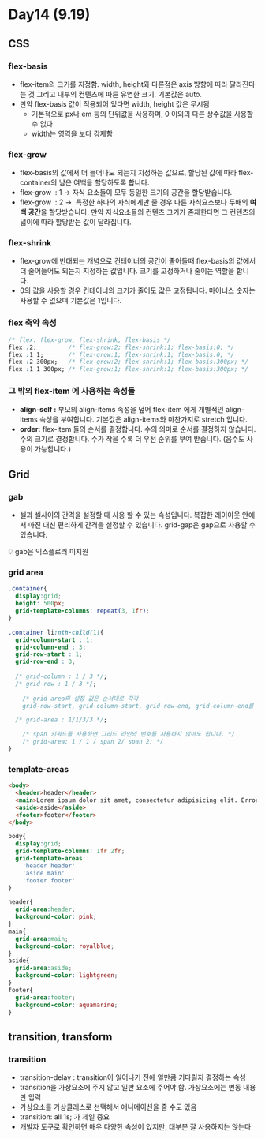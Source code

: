 # Day14 (9.19)

## CSS

### flex-basis

- flex-item의 크기를 지정함. width, height와 다른점은 axis 방향에 따라 달라진다는 것 그리고 내부의 컨텐츠에 따른 유연한 크기. 기본값은 auto.
- 만약 flex-basis 값이 적용되어 있다면 width, height 값은 무시됨
    - 기본적으로 px나 em 등의 단위값을 사용하며, 0 이외의 다른 상수값을 사용할 수 없다
    - width는 영역을 보다 강제함

### flex-grow

- flex-basis의 값에서 더 늘어나도 되는지 지정하는 값으로, 할당된 값에 따라 flex-container의 남은 여백을 할당하도록 합니다.
- flex-grow  : 1 → 자식 요소들이 모두 동일한 크기의 공간을 할당받습니다.
- flex-grow  : 2 →  특정한 하나의 자식에게만 줄 경우 다른 자식요소보다 두배의 **여백 공간**을 할당받습니다. 만약 자식요소들의 컨텐츠 크기가 존재한다면 그 컨텐츠의 넓이에 따라 할당받는 값이 달라집니다.

### **flex-shrink**

- flex-grow에 반대되는 개념으로 컨테이너의 공간이 줄어들때 flex-basis의 값에서 더 줄어들어도 되는지 지정하는 값입니다. 크기를 고정하거나 줄이는 역할을 합니다.
- 0의 값을 사용할 경우 컨테이너의 크기가 줄어도 값은 고정됩니다. 마이너스 숫자는 사용할 수 없으며 기본값은 1입니다.

### flex 축약 속성

```css
/* flex: flex-grow, flex-shrink, flex-basis */
flex :2;         /* flex-grow:2; flex-shrink:1; flex-basis:0; */
flex :1 1;       /* flex-grow:1; flex-shrink:1; flex-basis:0; */  
flex :2 300px;   /* flex-grow:2; flex-shrink:1; flex-basis:300px; */  
flex :1 1 300px; /* flex-grow:1; flex-shrink:1; flex-basis:300px; */
```

### 그 밖의 flex-item 에 사용하는 속성들

- **align-self :** 부모의 align-items 속성을 덮어 flex-item 에게 개별적인 align-items 속성을 부여합니다. 기본값은 align-items와 마찬가지로 stretch 입니다.
- **order:** flex-item 들의 순서를 결정합니다. 수의 의미로 순서를 결정하지 않습니다. 수의 크기로 결정합니다. 수가 작을 수록 더 우선 순위를 부여 받습니다. (음수도 사용이 가능합니다.)

## Grid

### gab

- 셀과 셀사이의 간격을 설정할 때 사용 할 수 있는 속성입니다. 복잡한 레이아웃 안에서 마진 대신 편리하게 간격을 설정할 수 있습니다. grid-gap은 gap으로 사용할 수 있습니다.

<aside>
💡 gab은 익스플로러 미지원

</aside>

### grid area

```css
.container{
  display:grid;
  height: 500px;
  grid-template-columns: repeat(3, 1fr);
}

.container li:nth-child(1){
  grid-column-start : 1;
  grid-column-end : 3;
  grid-row-start : 1;
  grid-row-end : 3;
  
  /* grid-column : 1 / 3 */;
  /* grid-row : 1 / 3 */;
  
	/* grid-area의 설정 값은 순서대로 각각 
	grid-row-start, grid-column-start, grid-row-end, grid-column-end를 의미합니다. */

  /* grid-area : 1/1/3/3 */;

	/* span 키워드를 사용하면 그리드 라인의 번호를 사용하지 않아도 됩니다. */
	/* grid-area: 1 / 1 / span 2/ span 2; */
}
```

### template-areas

```html
<body>
  <header>header</header>
  <main>Lorem ipsum dolor sit amet, consectetur adipisicing elit. Error repellat earum iure id natus, consectetur, aut a adipisci, suscipit dolore in quam commodi recusandae magni excepturi sapiente quasi optio accusantium?</main>
  <aside>aside</aside>
  <footer>footer</footer>
</body>
```

```css
body{
  display:grid;
  grid-template-columns: 1fr 2fr;
  grid-template-areas:
    'header header'
    'aside main'
    'footer footer'
}

header{
  grid-area:header;
  background-color: pink;
}
main{
  grid-area:main;
  background-color: royalblue;
}
aside{
  grid-area:aside;
  background-color: lightgreen;
}
footer{
  grid-area:footer;
  background-color: aquamarine;
}
```

## transition, transform

### transition

- transition-delay : transition이 일어나기 전에 얼만큼 기다릴지 결정하는 속성
- transition을 가상요소에 주지 않고 일반 요소에 주어야 함. 가상요소에는 변동 내용만 입력
- 가상요소를 가상클래스로 선택해서 애니메이션을 줄 수도 있음
- transition: all 1s; 가 제일 중요
- 개발자 도구로 확인하면 매우 다양한 속성이 있지만, 대부분 잘 사용하지는 않는다